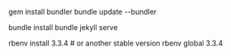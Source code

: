 gem install bundler
bundle update --bundler

bundle install
bundle jekyll serve

rbenv install 3.3.4 # or another stable version
rbenv global 3.3.4